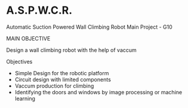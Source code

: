 # A.S.P.W.C.R.
Automatic Suction Powered Wall Climbing Robot
Main Project - G10

MAIN OBJECTIVE

Design a wall climbing robot with the help of vaccum

Objectives

* Simple Design for the robotic platform
* Circuit design with limited components
* Vaccum production for climbing
* Identifying the doors and windows by image processing or machine learning

